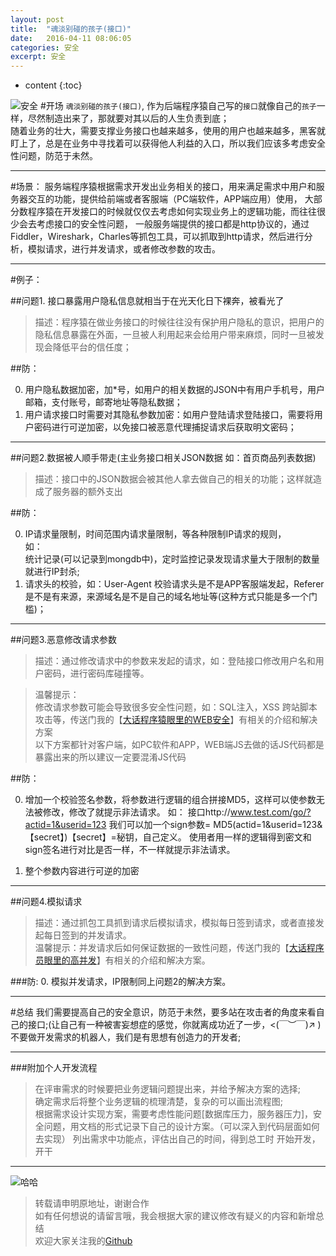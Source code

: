 ```yaml
---
layout: post
title:  "魂淡别碰的孩子(接口)"
date:   2016-04-11 08:06:05
categories: 安全
excerpt: 安全
---
```


* content
{:toc}

![安全](http://www.aisy.com/data/attachment/forum/201503/16/113836k6bj6j0j5tj1t0mj.jpg)
#开场
`魂淡别碰的孩子(接口)`,
作为后端程序猿自己写的`接口`就像自己的`孩子`一样，尽然制造出来了，那就要对其以后的人生负责到底；  
随着业务的壮大，需要支撑业务接口也越来越多，使用的用户也越来越多，黑客就盯上了，总是在业务中寻找着可以获得他人利益的入口，所以我们应该多考虑安全性问题，防范于未然。

---

#场景：
服务端程序猿根据需求开发出业务相关的接口，用来满足需求中用户和服务器交互的功能，提供给前端或者客服端（PC端软件，APP端应用）使用，
大部分数程序猿在开发接口的时候就仅仅去考虑如何实现业务上的逻辑功能，而往往很少会去考虑接口的安全性问题，
一般服务端提供的接口都是http协议的，通过Fiddler，Wireshark，Charles等抓包工具，可以抓取到http请求，然后进行分析，模拟请求，进行并发请求，或者修改参数的攻击。

---

#例子：

##问题1. 接口暴露用户隐私信息就相当于在光天化日下裸奔，被看光了
> 描述：程序猿在做业务接口的时候往往没有保护用户隐私的意识，把用户的隐私信息暴露在外面，一旦被人利用起来会给用户带来麻烦，同时一旦被发现会降低平台的信任度；

##防：

0. 用户隐私数据加密，加*号，如用户的相关数据的JSON中有用户手机号，用户邮箱，支付账号，邮寄地址等隐私数据；
0. 用户请求接口时需要对其隐私参数加密：如用户登陆请求登陆接口，需要将用户密码进行可逆加密，以免接口被恶意代理捕捉请求后获取明文密码；

---

##问题2.数据被人顺手带走(主业务接口相关JSON数据 如：首页商品列表数据)
> 描述：接口中的JSON数据会被其他人拿去做自己的相关的功能；这样就造成了服务器的额外支出

##防：

0. IP请求量限制，时间范围内请求量限制，等各种限制IP请求的规则，   
如：  
统计记录(可以记录到mongdb中)，定时监控记录发现请求量大于限制的数量就进行IP封杀;  
0. 请求头的校验，如：User-Agent 校验请求头是不是APP客服端发起，Referer 是不是有来源，来源域名是不是自己的域名地址等(这种方式只能是多一个门槛)；

---

##问题3.恶意修改请求参数
>描述：通过修改请求中的参数来发起的请求，如：登陆接口修改用户名和用户密码，进行密码库碰撞等。

>温馨提示：  
>修改请求参数可能会导致很多安全性问题，如：SQL注入，XSS 跨站脚本攻击等，传送门我的【[大话程序猿眼里的WEB安全](http://blog.thankbabe.com/2016/04/03/Safe/)】有相关的介绍和解决方案    
>以下方案都针对客户端，如PC软件和APP，WEB端JS去做的话JS代码都是暴露出来的所以建议一定要混淆JS代码

##防：

0. 增加一个校验签名参数，将参数进行逻辑的组合拼接MD5，这样可以使参数无法被修改，修改了就提示非法请求。
如：
接口http://www.test.com/go/?actid=1&userid=123 我们可以加一个sign参数= MD5(actid=1&userid=123&【secret】)【secret】=秘钥，自己定义。
使用者用一样的逻辑得到密文和sign签名进行对比是否一样，不一样就提示非法请求。

0. 整个参数内容进行可逆的加密

---

##问题4.模拟请求
>描述：通过抓包工具抓到请求后模拟请求，模拟每日签到请求，或者直接发起每日签到的并发请求。     
>温馨提示：并发请求后如何保证数据的一致性问题，传送门我的【[大话程序员眼里的高并发](http://blog.thankbabe.com/2016/04/01/high-concurrency/)】有相关的介绍和解决方案。

###防:
0. 模拟并发请求，IP限制同上问题2的解决方案。

---

#总结
我们需要提高自己的安全意识，防范于未然，要多站在攻击者的角度来看自己的接口;(让自己有一种被害妄想症的感觉，你就离成功近了一步，<(￣︶￣)↗ )
不要做开发需求的机器人，我们是有思想有创造力的开发者;

---

###附加个人开发流程

> 在评审需求的时候要把业务逻辑问题提出来，并给予解决方案的选择;   
> 确定需求后将整个业务逻辑的梳理清楚，复杂的可以画出流程图;  
> 根据需求设计实现方案，需要考虑性能问题[数据库压力，服务器压力]，安全问题，用文档的形式记录下自己的设计方案。（可以深入到代码层面如何去实现）
> 列出需求中功能点，评估出自己的时间，得到总工时
> 开始开发，开干

---
![哈哈](http://f.hiphotos.baidu.com/zhidao/wh%3D450%2C600/sign=4c4cd0ed233fb80e0c8469d303e10318/54fbb2fb43166d2202efc948442309f79152d256.jpg)
> 转载请申明原地址，谢谢合作   
> 如有任何想说的请留言哦，我会根据大家的建议修改有疑义的内容和新增总结    
> 欢迎大家关注我的[Github](https://github.com/SFLAQiu)   